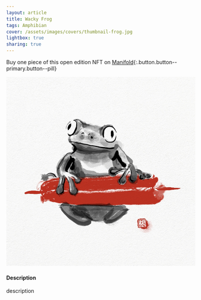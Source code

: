```yaml
---
layout: article
title: Wacky Frog
tags: Amphibian
cover: /assets/images/covers/thumbnail-frog.jpg
lightbox: true
sharing: true
---
```


Buy one piece of this open edition NFT on [Manifold](https://app.manifold.xyz/c/cryptosumie-30){:.button.button--primary.button--pill}

<div class="card mt-3">
  <div class="card__image">
    <img src="/assets/images/hd/frog.jpg"/>
  </div>
  <div class="card__content">
    <div class="card__header">
      <h4>Description</h4>
    </div>
    <p>description</p>
  </div>
</div>



